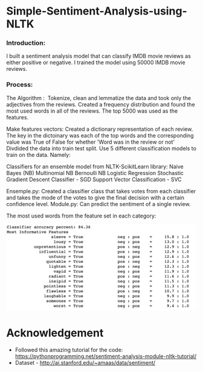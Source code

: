 # Simple-Sentiment-Analysis-using-NLTK

### Introduction: 
I built a sentiment analysis model that can classify IMDB movie reviews as either positive or negative. I trained the model using 50000 IMDB movie reviews.

### Process: 

The Algorithm : 
Tokenize, clean and lemmatize the data and took only the adjectives from the reviews. 
Created a frequency distribution and found the most used words in all of the reviews. The top 5000 was used as the features.  

Make features vectors:
Created a dictionary representation of each review. The key in the dictoinary was each of the top words and the corresponding value was True of False for whether 'Word was in the review or not' 
Divdided the data into train test split. 
Use 5 different classification models to train on the data. Namely: 

Classifiers for an ensemble model from NLTK-ScikitLearn library: 
Naive Bayes (NB)
Multinomial NB
Bernoulli NB
Logistic Regression
Stochastic Gradient Descent Classifier - SGD
Support Vector Classification - SVC



Ensemple.py:  Created a classifier class that takes votes from each classifier and takes the mode of the votes to give the final decision with a certain confidence level.
Module.py: Can predict the sentiment of a single review. 

The most used words from the feature set in each category: 

![](Media/mostinformativefeatures.png)


# Acknowledgement

 * Followed this amazing tutorial for the code: https://pythonprogramming.net/sentiment-analysis-module-nltk-tutorial/
 * Dataset - http://ai.stanford.edu/~amaas/data/sentiment/
 
   






